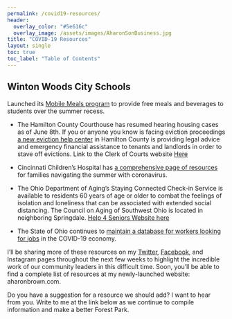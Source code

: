 ```yaml
---
permalink: /covid19-resources/
header:
  overlay_color: "#5e616c"
  overlay_image: /assets/images/AharonSonBusiness.jpg
title: "COVID-19 Resources"
layout: single
toc: true
toc_label: "Table of Contents"
---
```


## Winton Woods City Schools 
Launched its [Mobile Meals program](https://www.wintonwoods.org/Content2/summermeals) to provide free meals and beverages to students over the summer recess.

* The Hamilton County Courthouse has resumed hearing housing cases as of June 8th. 
If you or anyone you know is facing eviction proceedings [a new eviction help center](https://www.wvxu.org/post/evictions-expected-skyrocket-center-aims-help-renters-landlords#stream/0) in Hamilton County is providing 
legal advice and emergency financial assistance to tenants and landlords in order to stave off evictions. 
Link to the Clerk of Courts website [Here](https://www.courtclerk.org/)

* Cincinnati Children’s Hospital has [a comprehensive page of resources](https://www.cincinnatichildrens.org/patients/coronavirus-information/family-resources) for families navigating the summer with coronavirus.

* The Ohio Department of Aging’s Staying Connected Check-in Service is available to residents 60 years of age or older 
to combat the feelings of isolation and loneliness that can be associated with extended social distancing. 
The Council on Aging of Southwest Ohio is located in neighboring Springdale. 
[Help 4 Seniors Website here](https://www.help4seniors.org/)

* The State of Ohio continues to [maintain a database for workers looking for jobs](https://jobsearch.ohio.gov/wps/portal/gov/jobsearch/home) in the COVID-19 economy.

I’ll be sharing more of these resources on my [Twitter](https://twitter.com/aharon_brown), [Facebook](https://www.facebook.com/aharon.brown.9/), and Instagram pages throughout the next few weeks 
to highlight the incredible work of our community leaders in this difficult time. Soon, you’ll be able to find a complete 
list of resources at my newly-launched website: aharonbrown.com.

Do you have a suggestion for a resource we should add? I want to hear from you. 
Write to me at the link below as we continue to compile information and make a better Forest Park.
